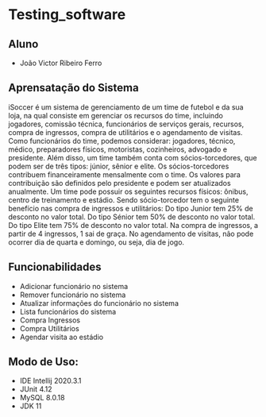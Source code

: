 # Testing_software

## Aluno
- João Victor Ribeiro Ferro

## Aprensatação do Sistema
iSoccer é um sistema de gerenciamento de um time de futebol e da sua loja, na qual consiste em gerenciar os recursos do time, incluindo jogadores, comissão técnica, funcionários de serviços gerais, recursos, compra de ingressos, compra de utilitários e o agendamento de visitas.
Como funcionários do time, podemos considerar: jogadores, técnico, médico, preparadores físicos, motoristas, cozinheiros, advogado e presidente. Além disso, um time também conta com sócios-torcedores, que podem ser de três tipos: júnior, sênior e elite. Os sócios-torcedores contribuem financeiramente mensalmente com o time. Os valores para contribuição são definidos pelo presidente e podem ser atualizados anualmente. Um time pode possuir os seguintes recursos físicos: ônibus, centro de treinamento e estádio.
Sendo sócio-torcedor tem o seguinte benefício nas compra de ingressos e utilitários:
	Do tipo Junior tem 25% de desconto no valor total.
Do tipo Sénior tem 50% de desconto no valor total.
Do tipo Elite tem 75% de desconto no valor total.
Na compra de ingressos, a partir de 4 ingressos, 1 sai de graça.
No agendamento de visitas, não pode ocorrer dia de quarta e domingo, ou seja, dia de jogo.

## Funcionabilidades
- Adicionar funcionário no sistema
- Remover funcionário no sistema
- Atualizar informações do funcionário no sistema
- Lista funcionários do sistema
- Compra Ingressos
- Compra Utilitários
- Agendar visita ao estádio

## Modo de Uso:
- IDE Intellij 2020.3.1
- JUnit 4.12
- MySQL 8.0.18
- JDK 11
